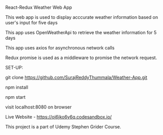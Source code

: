 React-Redux Weather Web App

This web app is used to display acccurate weather information based on user's input for five days

This app uses OpenWeatherApi to retrieve the weather information for 5 days

This app uses axios for asynchronous network calls

Redux promise is used as a middleware to promise the network request.

SET-UP:

git clone https://github.com/SurajReddyThummala/Weather-App.git

npm install

npm start

visit localhost:8080 on browser

Live Website - https://oj6jko6y6q.codesandbox.io/

This project is a part of Udemy Stephen Grider Course.

